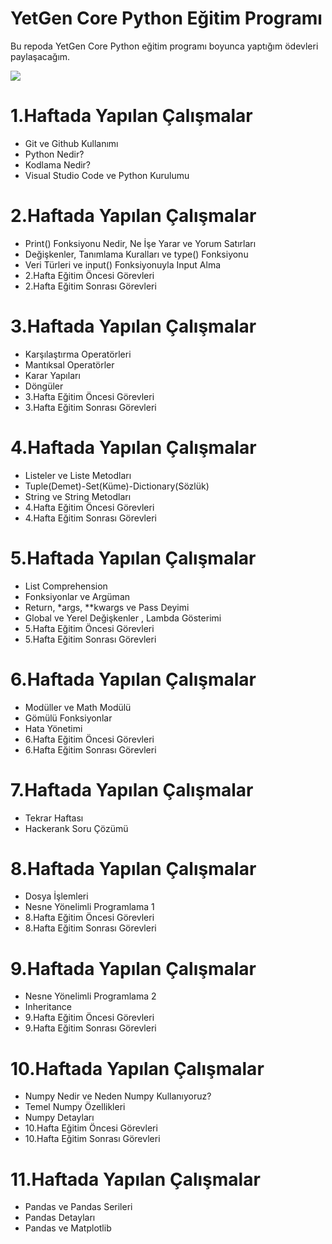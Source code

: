 # YetGen Core Python Eğitim Programı 

Bu repoda YetGen Core Python eğitim programı boyunca yaptığım ödevleri paylaşacağım.

<img src="https://yetkingencler.com/wp-content/uploads/2021/07/YetGenLogo.png">

# 1.Haftada Yapılan Çalışmalar
- Git ve Github Kullanımı
- Python Nedir?
- Kodlama Nedir?
- Visual Studio Code ve Python Kurulumu

# 2.Haftada Yapılan Çalışmalar 
- Print() Fonksiyonu Nedir, Ne İşe Yarar ve Yorum Satırları
- Değişkenler, Tanımlama Kuralları ve type() Fonksiyonu
- Veri Türleri ve input() Fonksiyonuyla Input Alma
- 2.Hafta Eğitim Öncesi Görevleri
- 2.Hafta Eğitim Sonrası Görevleri
# 3.Haftada Yapılan Çalışmalar
- Karşılaştırma Operatörleri
- Mantıksal Operatörler
- Karar Yapıları 
- Döngüler
- 3.Hafta Eğitim Öncesi Görevleri
- 3.Hafta Eğitim Sonrası Görevleri
# 4.Haftada Yapılan Çalışmalar
- Listeler ve Liste Metodları
- Tuple(Demet)-Set(Küme)-Dictionary(Sözlük)
- String ve String Metodları
- 4.Hafta Eğitim Öncesi Görevleri
- 4.Hafta Eğitim Sonrası Görevleri
# 5.Haftada Yapılan Çalışmalar
- List Comprehension
- Fonksiyonlar ve Argüman
- Return, *args, **kwargs ve Pass Deyimi
- Global ve Yerel Değişkenler , Lambda Gösterimi
- 5.Hafta Eğitim Öncesi Görevleri
- 5.Hafta Eğitim Sonrası Görevleri
# 6.Haftada Yapılan Çalışmalar
- Modüller ve Math Modülü
- Gömülü Fonksiyonlar
- Hata Yönetimi
- 6.Hafta Eğitim Öncesi Görevleri
- 6.Hafta Eğitim Sonrası Görevleri
# 7.Haftada Yapılan Çalışmalar
- Tekrar Haftası
- Hackerank Soru Çözümü

# 8.Haftada Yapılan Çalışmalar
- Dosya İşlemleri 
- Nesne Yönelimli Programlama 1
- 8.Hafta Eğitim Öncesi Görevleri
- 8.Hafta Eğitim Sonrası Görevleri
 
# 9.Haftada Yapılan Çalışmalar 
- Nesne Yönelimli Programlama 2
- Inheritance
- 9.Hafta Eğitim Öncesi Görevleri
- 9.Hafta Eğitim Sonrası Görevleri

# 10.Haftada Yapılan Çalışmalar
- Numpy Nedir ve Neden Numpy Kullanıyoruz?
- Temel Numpy Özellikleri
- Numpy Detayları
- 10.Hafta Eğitim Öncesi Görevleri
- 10.Hafta Eğitim Sonrası Görevleri

# 11.Haftada Yapılan Çalışmalar 
- Pandas ve Pandas Serileri
- Pandas Detayları
- Pandas ve Matplotlib